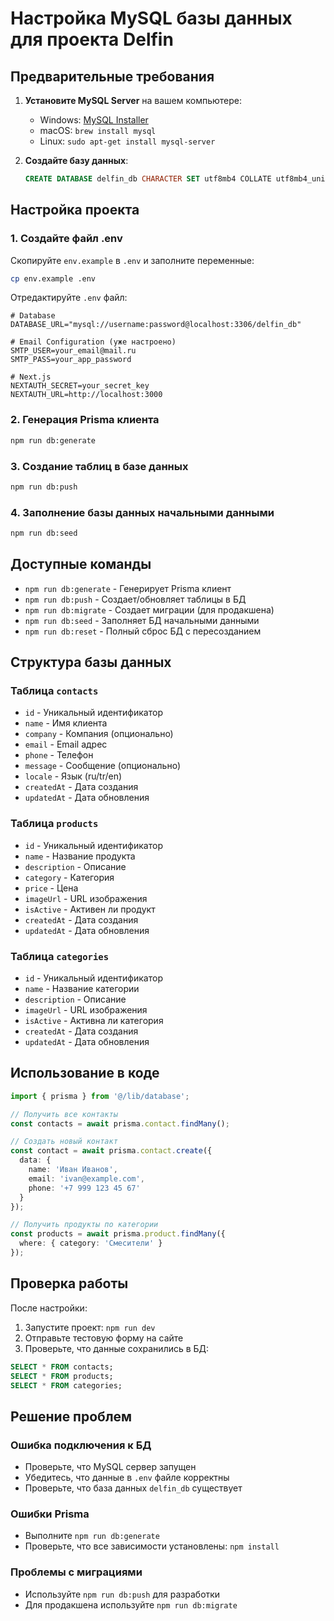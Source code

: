 # Настройка MySQL базы данных для проекта Delfin

## Предварительные требования

1. **Установите MySQL Server** на вашем компьютере:
   - Windows: [MySQL Installer](https://dev.mysql.com/downloads/installer/)
   - macOS: `brew install mysql`
   - Linux: `sudo apt-get install mysql-server`

2. **Создайте базу данных**:
   ```sql
   CREATE DATABASE delfin_db CHARACTER SET utf8mb4 COLLATE utf8mb4_unicode_ci;
   ```

## Настройка проекта

### 1. Создайте файл .env

Скопируйте `env.example` в `.env` и заполните переменные:

```bash
cp env.example .env
```

Отредактируйте `.env` файл:

```env
# Database
DATABASE_URL="mysql://username:password@localhost:3306/delfin_db"

# Email Configuration (уже настроено)
SMTP_USER=your_email@mail.ru
SMTP_PASS=your_app_password

# Next.js
NEXTAUTH_SECRET=your_secret_key
NEXTAUTH_URL=http://localhost:3000
```

### 2. Генерация Prisma клиента

```bash
npm run db:generate
```

### 3. Создание таблиц в базе данных

```bash
npm run db:push
```

### 4. Заполнение базы данных начальными данными

```bash
npm run db:seed
```

## Доступные команды

- `npm run db:generate` - Генерирует Prisma клиент
- `npm run db:push` - Создает/обновляет таблицы в БД
- `npm run db:migrate` - Создает миграции (для продакшена)
- `npm run db:seed` - Заполняет БД начальными данными
- `npm run db:reset` - Полный сброс БД с пересозданием

## Структура базы данных

### Таблица `contacts`
- `id` - Уникальный идентификатор
- `name` - Имя клиента
- `company` - Компания (опционально)
- `email` - Email адрес
- `phone` - Телефон
- `message` - Сообщение (опционально)
- `locale` - Язык (ru/tr/en)
- `createdAt` - Дата создания
- `updatedAt` - Дата обновления

### Таблица `products`
- `id` - Уникальный идентификатор
- `name` - Название продукта
- `description` - Описание
- `category` - Категория
- `price` - Цена
- `imageUrl` - URL изображения
- `isActive` - Активен ли продукт
- `createdAt` - Дата создания
- `updatedAt` - Дата обновления

### Таблица `categories`
- `id` - Уникальный идентификатор
- `name` - Название категории
- `description` - Описание
- `imageUrl` - URL изображения
- `isActive` - Активна ли категория
- `createdAt` - Дата создания
- `updatedAt` - Дата обновления

## Использование в коде

```typescript
import { prisma } from '@/lib/database';

// Получить все контакты
const contacts = await prisma.contact.findMany();

// Создать новый контакт
const contact = await prisma.contact.create({
  data: {
    name: 'Иван Иванов',
    email: 'ivan@example.com',
    phone: '+7 999 123 45 67'
  }
});

// Получить продукты по категории
const products = await prisma.product.findMany({
  where: { category: 'Смесители' }
});
```

## Проверка работы

После настройки:

1. Запустите проект: `npm run dev`
2. Отправьте тестовую форму на сайте
3. Проверьте, что данные сохранились в БД:

```sql
SELECT * FROM contacts;
SELECT * FROM products;
SELECT * FROM categories;
```

## Решение проблем

### Ошибка подключения к БД
- Проверьте, что MySQL сервер запущен
- Убедитесь, что данные в `.env` файле корректны
- Проверьте, что база данных `delfin_db` существует

### Ошибки Prisma
- Выполните `npm run db:generate`
- Проверьте, что все зависимости установлены: `npm install`

### Проблемы с миграциями
- Используйте `npm run db:push` для разработки
- Для продакшена используйте `npm run db:migrate`
